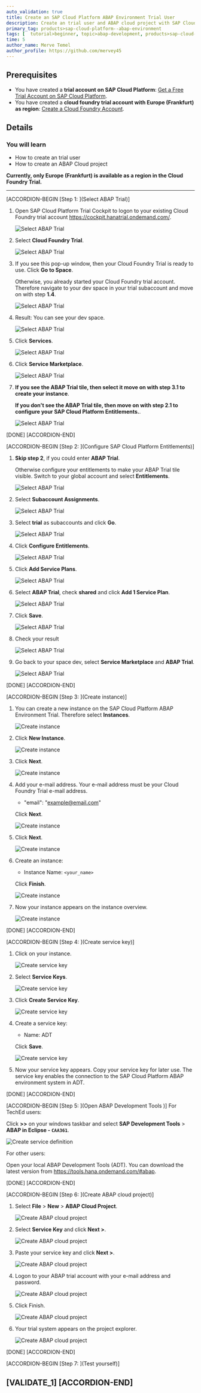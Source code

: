 ```yaml
---
auto_validation: true
title: Create an SAP Cloud Platform ABAP Environment Trial User
description: Create an trial user and ABAP cloud project with SAP Cloud Platform ABAP environment.
primary_tag: products>sap-cloud-platform--abap-environment
tags: [  tutorial>beginner, topic>abap-development, products>sap-cloud-platform ]
time: 5
author_name: Merve Temel
author_profile: https://github.com/mervey45
---
```


## Prerequisites  
 - You have created a **trial account on SAP Cloud Platform**:  [Get a Free Trial Account on SAP Cloud Platform](hcp-create-trial-account).
 - You have created a **cloud foundry trial account with Europe (Frankfurt) as region**: [Create a Cloud Foundry Account](cp-cf-create-account).

## Details
### You will learn  
  - How to create an trial user
  - How to create an ABAP Cloud project

**Currently, only Europe (Frankfurt) is available as a region in the Cloud Foundry Trial.**

---
[ACCORDION-BEGIN [Step 1: ](Select ABAP Trial)]
  1. Open SAP Cloud Platform Trial Cockpit to logon to your existing Cloud Foundry trial account
     <https://cockpit.hanatrial.ondemand.com/>.

      ![Select ABAP Trial](logon.png)

  2. Select **Cloud Foundry Trial**.

      ![Select ABAP Trial](entitlement.png)

  3. If you see this pop-up window, then your Cloud Foundry Trial is ready to use. Click **Go to Space**.

     Otherwise, you already started your Cloud Foundry trial account. Therefore navigate to your dev space in your trial subaccount and move on with step **1.4**.

      ![Select ABAP Trial](entitlement3.png)

  4. Result: You can see your dev space.

      ![Select ABAP Trial](entitlement4.png)

  5. Click **Services**.

      ![Select ABAP Trial](account3.png)

  6. Click **Service Marketplace**.

      ![Select ABAP Trial](account4.png)

  7. **If you see the ABAP Trial tile, then select it move on with step 3.1 to create your instance**.

     **If you don't see the ABAP Trial tile, then move on with step 2.1 to configure your SAP Cloud Platform Entitlements.**.

      ![Select ABAP Trial](trial.png)

[DONE]
[ACCORDION-END]

[ACCORDION-BEGIN [Step 2: ](Configure SAP Cloud Platform Entitlements)]

  1. **Skip step 2**, if you could enter **ABAP Trial**.

     Otherwise configure your entitlements to make your ABAP Trial tile visible. Switch to your global account and select **Entitlements**.

      ![Select ABAP Trial](entitlement5.png)

  2. Select **Subaccount Assignments**.

      ![Select ABAP Trial](entitlement6.png)

  3. Select **trial** as subaccounts and click **Go**.

      ![Select ABAP Trial](entitlement7.png)

  4. Click **Configure Entitlements**.

      ![Select ABAP Trial](entitlement9.png)

  5.  Click **Add Service Plans**.

      ![Select ABAP Trial](entitlement10.png)

  6.  Select **ABAP Trial**, check **shared** and click **Add 1 Service Plan**.

      ![Select ABAP Trial](entitlement11.png)

  7.  Click **Save**.

      ![Select ABAP Trial](entitlement13.png)

  8.  Check your result

      ![Select ABAP Trial](entitlement14.png)

  9.  Go back to your space dev, select **Service Marketplace** and **ABAP Trial**.

      ![Select ABAP Trial](abaptrial.png)

[DONE]
[ACCORDION-END]

[ACCORDION-BEGIN [Step 3: ](Create instance)]
  1. You can create a new instance on the SAP Cloud Platform ABAP Environment Trial. Therefore select **Instances**.

      ![Create instance](instance.png)

  2. Click **New Instance**.

      ![Create instance](instance2.png)

  3. Click **Next**.

      ![Create instance](instance3.png)

  4. Add your e-mail address. Your e-mail address must be your Cloud Foundry Trial e-mail address.

      - "email": "example@email.com"

     Click **Next**.

      ![Create instance](instance4.png)

  5. Click **Next**.

      ![Create instance](instance5.png)

  6. Create an instance:

     - Instance Name: `<your_name>`

     Click **Finish**.

      ![Create instance](instance6.png)

  7. Now your instance appears on the instance overview.

      ![Create instance](instance7.png)

[DONE]
[ACCORDION-END]

[ACCORDION-BEGIN [Step 4: ](Create service key)]
  1. Click on your instance.

      ![Create service key](key.png)

  2. Select **Service Keys**.

      ![Create service key](key0.png)

  3. Click **Create Service Key**.

      ![Create service key](key2.png)

  3. Create a service key:

     - Name: ADT

     Click **Save**.

      ![Create service key](key3.png)

  4. Now your service key appears. Copy your service key for later use.
     The service key enables the connection to the SAP Cloud Platform ABAP environment system in ADT.

[DONE]
[ACCORDION-END]

[ACCORDION-BEGIN [Step 5: ](Open ABAP Development Tools )]
For TechEd users:

Click **>>** on your windows taskbar and select **SAP Development Tools** > **ABAP in Eclipse - `CAA361`**.  

![Create service definition](adt.png)

For other users:

Open your local ABAP Development Tools (ADT). You can download the latest version from <https://tools.hana.ondemand.com/#abap>.

[DONE]
[ACCORDION-END]


[ACCORDION-BEGIN [Step 6: ](Create ABAP cloud project)]
  1. Select **File** > **New** > **ABAP Cloud Project**.

      ![Create ABAP cloud project](project.png)

  2. Select **Service Key** and click **Next >**.

      ![Create ABAP cloud project](project2.png)

  3. Paste your service key and click **Next >**.

      ![Create ABAP cloud project](project3.png)

  4. Logon to your ABAP trial account with your e-mail address and password.

      ![Create ABAP cloud project](project4.png)

  5. Click Finish.

      ![Create ABAP cloud project](project5.png)

  6. Your trial system appears on the project explorer.

      ![Create ABAP cloud project](project6.png)

[DONE]
[ACCORDION-END]


[ACCORDION-BEGIN [Step 7: ](Test yourself)]

[VALIDATE_1]
[ACCORDION-END]
---

